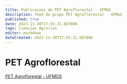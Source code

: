 ```yaml
---
title: Publicacoes de PET Agroflorestal - UFMGS
description: feed do grupo PET Agroflorestal - UFMGS
published: true
date: 2023-11-30T17:55:21.687806
tags: Ciencias Agrarias
editor: markdown
dateCreated: 2023-11-30T17:55:21.687806
---
```


# PET Agroflorestal
[PET Agroflorestal - UFMGS](/grupo/283PETAgroflorestalUFMGS.md)